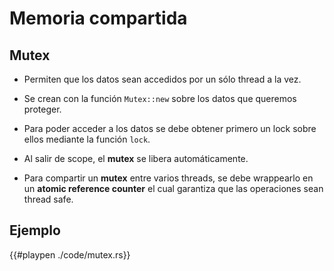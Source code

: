 # Memoria compartida

## Mutex

- Permiten que los datos sean accedidos por un sólo thread a la vez.

- Se crean con la función `Mutex::new` sobre los datos que queremos proteger.

- Para poder acceder a los datos se debe obtener primero un lock sobre ellos mediante la función `lock`.

- Al salir de scope, el __mutex__ se libera automáticamente.

- Para compartir un __mutex__ entre varios threads, se debe wrappearlo en un __atomic reference counter__ el cual garantiza que las operaciones sean thread safe.

## Ejemplo

{{#playpen ./code/mutex.rs}}